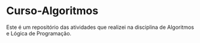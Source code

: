 # Curso-Algoritmos
 Este é um repositório das atividades que realizei na disciplina de Algoritmos e Lógica de Programação.
